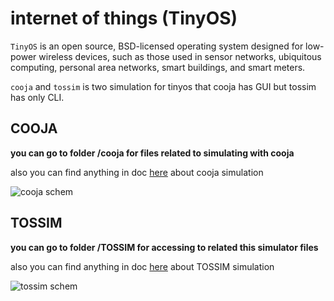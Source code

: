 
# internet of things (TinyOS)

`TinyOS` is an open source, BSD-licensed operating system designed for low-power wireless devices, such as those used in sensor networks, ubiquitous computing, personal area networks, smart buildings, and smart meters.  

`cooja` and `tossim` is two simulation for tinyos that cooja has GUI but tossim has only CLI.  

## COOJA
**you can go to folder /cooja for files related to simulating with cooja**  

also you can find anything in doc 
[here](https://anrg.usc.edu/contiki/index.php/Cooja_Simulator)
about cooja simulation  

![cooja schem](https://www.iotco.net/cooja.png)

## TOSSIM
**you can go to folder /TOSSIM for accessing to related this simulator files**  

also you can find anything in doc 
[here](http://tinyos.stanford.edu/tinyos-wiki/index.php/TOSSIM)
about TOSSIM simulation  

![tossim schem](https://www.iotco.net/tossim.png)
